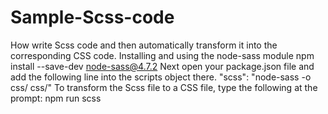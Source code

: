 # Sample-Scss-code
How write Scss code and then automatically transform it into the corresponding CSS code.
Installing and using the node-sass module
 npm install --save-dev node-sass@4.7.2
Next open your package.json file and add the following line into the scripts object there. 
"scss": "node-sass -o css/ css/"
To transform the Scss file to a CSS file, type the following at the prompt:
npm run scss
